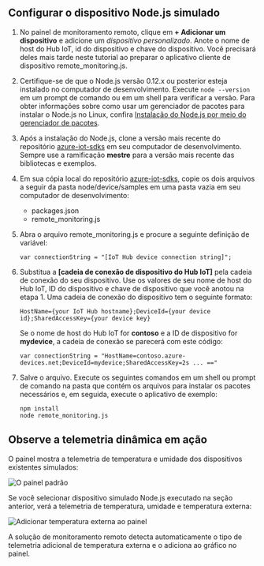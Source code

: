 ## <a name="configure-the-nodejs-simulated-device"></a>Configurar o dispositivo Node.js simulado
1. No painel de monitoramento remoto, clique em **+ Adicionar um dispositivo** e adicione um *dispositivo personalizado*. Anote o nome de host do Hub IoT, id do dispositivo e chave do dispositivo. Você precisará deles mais tarde neste tutorial ao preparar o aplicativo cliente de dispositivo remote_monitoring.js.
2. Certifique-se de que o Node.js versão 0.12.x ou posterior esteja instalado no computador de desenvolvimento. Execute `node --version` em um prompt de comando ou em um shell para verificar a versão. Para obter informações sobre como usar um gerenciador de pacotes para instalar o Node.js no Linux, confira [Instalação do Node.js por meio do gerenciador de pacotes][node-linux].
3. Após a instalação do Node.js, clone a versão mais recente do repositório [azure-iot-sdks][lnk-github-repo] em seu computador de desenvolvimento. Sempre use a ramificação **mestre** para a versão mais recente das bibliotecas e exemplos.
4. Em sua cópia local do repositório [azure-iot-sdks][lnk-github-repo], copie os dois arquivos a seguir da pasta node/device/samples em uma pasta vazia em seu computador de desenvolvimento:
   
   * packages.json
   * remote_monitoring.js
5. Abra o arquivo remote_monitoring.js e procure a seguinte definição de variável:
   
    ```
    var connectionString = "[IoT Hub device connection string]";
    ```
6. Substitua a **[cadeia de conexão de dispositivo do Hub IoT]** pela cadeia de conexão do seu dispositivo. Use os valores de seu nome de host do Hub IoT, ID do dispositivo e chave de dispositivo que você anotou na etapa 1. Uma cadeia de conexão do dispositivo tem o seguinte formato:
   
    ```
    HostName={your IoT Hub hostname};DeviceId={your device id};SharedAccessKey={your device key}
    ```
   
    Se o nome de host do Hub IoT for **contoso** e a ID de dispositivo for **mydevice**, a cadeia de conexão se parecerá com este código:
   
    ```
    var connectionString = "HostName=contoso.azure-devices.net;DeviceId=mydevice;SharedAccessKey=2s ... =="
    ```
7. Salve o arquivo. Execute os seguintes comandos em um shell ou prompt de comando na pasta que contém os arquivos para instalar os pacotes necessários e, em seguida, execute o aplicativo de exemplo:
   
    ```
    npm install
    node remote_monitoring.js
    ```

## <a name="observe-dynamic-telemetry-in-action"></a>Observe a telemetria dinâmica em ação
O painel mostra a telemetria de temperatura e umidade dos dispositivos existentes simulados:

![O painel padrão][image1]

Se você selecionar dispositivo simulado Node.js executado na seção anterior, verá a telemetria de temperatura, umidade e temperatura externa:

![Adicionar temperatura externa ao painel][image2]

A solução de monitoramento remoto detecta automaticamente o tipo de telemetria adicional de temperatura externa e o adiciona ao gráfico no painel.

[node-linux]: https://github.com/nodejs/node-v0.x-archive/wiki/Installing-Node.js-via-package-manager
[lnk-github-repo]: https://github.com/Azure/azure-iot-sdk-node
[image1]: media/iot-suite-v1-send-external-temperature/image1.png
[image2]: media/iot-suite-v1-send-external-temperature/image2.png